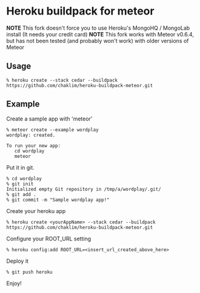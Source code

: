 # Heroku buildpack for meteor

**NOTE** This fork doesn't force you to use Heroku's MongoHQ / MongoLab install (It needs your credit card)
**NOTE** This fork works with Meteor v0.6.4, but has not been tested (and probably won't work) with older versions of Meteor

## Usage

```
% heroku create --stack cedar --buildpack https://github.com/chaklim/heroku-buildpack-meteor.git
```

## Example

Create a sample app with 'meteor'

```
% meteor create --example wordplay
wordplay: created.

To run your new app:
   cd wordplay
   meteor
```

Put it in git.

```
% cd wordplay
% git init
Initialized empty Git repository in /tmp/a/wordplay/.git/
% git add .
% git commit -m "Sample wordplay app!"
```

Create your heroku app

```
% heroku create <yourAppName> --stack cedar --buildpack https://github.com/chaklim/heroku-buildpack-meteor.git
```

Configure your ROOT_URL setting
```
% heroku config:add ROOT_URL=<insert_url_created_above_here>
```

Deploy it

```
% git push heroku
```

Enjoy!
